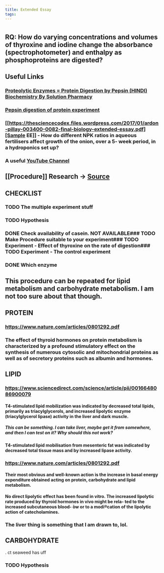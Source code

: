 ```yaml
---
title: Extended Essay
tags:
---
```

#
## **RQ: How do varying concentrations and volumes of thyroxine and iodine change the absorbance (spectrophotometer) and enthalpy as phosphoproteins are digested?**
## Useful Links
### [Proteolytic Enzymes = Protein Digestion by Pepsin (HINDI) Biochemistry By Solution Pharmacy](https://www.youtube.com/watch?v=_BPEuLcR4_I)
### [Pepsin digestion of protein experiment](https://www.youtube.com/watch?v=OgMBQVt0mz4)
### [[https://thesciencecodex.files.wordpress.com/2017/01/ardon-pillay-003400-0082-final-biology-extended-essay.pdf][Sample EE]] - How do different NPK ratios in aqueous fertilisers affect growth of the onion, over a 5- week period, in a hydroponics set up?
### A useful [YouTube Channel](https://www.youtube.com/channel/UC0rth6B4ThMRJZZXNSveckw)
## [[Procedure]] Research -> [Source](https://user.eng.umd.edu/~nsw/ench485/lab3.htm)
## CHECKLIST
### TODO The multiple experiment stuff
### TODO Hypothesis
### DONE Check availability of casein. **NOT AVAILABLE**### TODO Make Procedure suitable to your experiment### TODO Experiment - Effect of thyroxine on the rate of digestion### TODO Experiment - The control experiment
### DONE Which enzyme
## This procedure can be repeated for lipid metabolism and carbohydrate metabolism. I am not too sure about that though.
## PROTEIN
### https://www.nature.com/articles/0801292.pdf
### The effect of thyroid hormones on protein metabolism is characterized by a profound stimulatory effect on the synthesis of numerous cytosolic and mitochondrial proteins as well as of secretory proteins such as albumin and hormones.
## LIPID
### https://www.sciencedirect.com/science/article/pii/0016648086900079
#### T4-stimulated lipid mobilization was indicated by decreased total lipids, primarily as triacylglycerols, and increased lipolytic enzyme (triacylglycerol lipase) activity in the liver and dark muscle.
##### This can be something. I can take liver, maybe get it from somewhere, and then I can test on it? Why should this not work?
#### T4-stimulated lipid mobilisation from mesenteric fat was indicated by decreased total tissue mass and by increased lipase activity.
### https://www.nature.com/articles/0801292.pdf
#### Their most obvious and well-known action is the increase in basal energy expenditure obtained acting on protein, carbohydrate and lipid metabolism.
#### No direct lipolytic effect has been found in vitro. The increased lipolytic rate produced by thyroid hormones in vivo might be rela- ted to the increased subcutaneous blood- ̄ow or to a modi®cation of the lipolytic action of catecholamines.
### The liver thing is something that I am drawn to, lol.
## CARBOHYDRATE
.
ct seaweed has
uff
### TODO Hypothesis